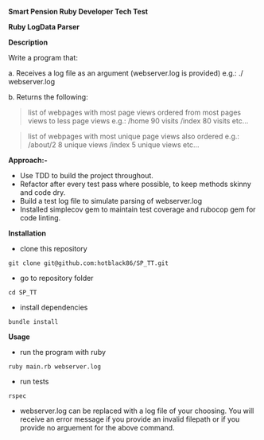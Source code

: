 **Smart Pension Ruby Developer Tech Test**

**Ruby LogData Parser**



**Description**

Write a program that:

a. Receives a log file as an argument (webserver.log is provided) e.g.: ./<parse> webserver.log

b. Returns the following:

> list of webpages with most page views ordered from most pages views to less page views e.g.:
/home 90 visits /index 80 visits etc...

> list of webpages with most unique page views also ordered e.g.:
/about/2 8 unique views /index 5 unique views etc...


**Approach:-**

- Use TDD to build the project throughout. 
- Refactor after every test pass where possible, to keep methods skinny and code dry.
- Build a test log file to simulate parsing of webserver.log
- Installed simplecov gem to maintain test coverage and rubocop gem for code linting.


**Installation**
- clone this repository
```
git clone git@github.com:hotblack86/SP_TT.git
```

- go to repository folder
```
cd SP_TT
```

- install dependencies
```
bundle install
```


**Usage**
- run the program with ruby
```
ruby main.rb webserver.log
```

- run tests
```
rspec
```

* webserver.log can be replaced with a log file of your choosing. You will receive an error message
if you provide an invalid filepath or if you provide no arguement for the above command.


